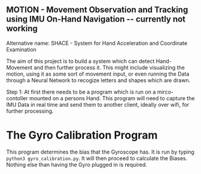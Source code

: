 ## MOTION - Movement Observation and Tracking using IMU On-Hand Navigation -- currently not working

Alternative name: SHACE - System for Hand Acceleration and Coordinate Examination  

The aim of this project is to build a system which can detect Hand-Movement and then further process it. This might include visualizing the motion, using it as some sort of movement input, or even running the Data through a Neural Network to recogize letters and shapes which are drawn. 

Step 1: At first there needs to be a program which is run on a mirco-contoller mounted on a persons Hand. This program will need to capture the IMU Data in real time and send them to another client, ideally over wifi, for further processing.  

# The Gyro Calibration Program
This program determines the bias that the Gyroscope has. It is run by typing `python3 gyro_calibration.py`. It will then proceed to calculate the Biases. Nothing else than having the Gyro plugged in is required. 
